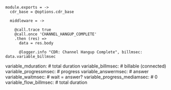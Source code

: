     module.exports = ->
      cdr_base = @options.cdr_base

      middleware = ->

        @call.trace true
        @call.once 'CHANNEL_HANGUP_COMPLETE'
        .then (res) =>
          data = res.body

          @logger.info "CDR: Channel Hangup Complete", billmsec: data.variable_billmsec

variable_mduration: # total duration
variable_billmsec: # billable (connected)
variable_progressmsec: # progress
variable_answermsec: # answer
variable_waitmsec: # wait = answer?
variable_progress_mediamsec: # 0
variable_flow_billmsec: # total duration
